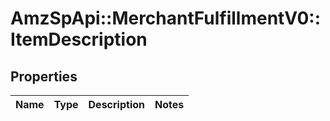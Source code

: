 # AmzSpApi::MerchantFulfillmentV0::ItemDescription

## Properties
Name | Type | Description | Notes
------------ | ------------- | ------------- | -------------

